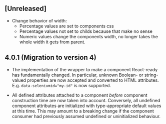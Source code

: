 ## [Unreleased]
* Change behavior of width:
    * Percentage values are set to components css 
    * Percentage values not set to childs because that make no sense
    * Numeric values change the components width, no longer takes the whole width it gets from parent.

## 4.0.1 (Migration to version 4)

* The implementation of the wrapper to make a component React-ready has
fundamentally changed. In particular, unknown Boolean- or
string-valued properties are now accepted and converted to HTML
attributes. E.g. `data-seleniumid="my-id"` is now supported.

* All defined attributes attached to a component *before* component
construction time are now taken into account. Conversely, all undefined
component attributes are initialized with type-appropriate default
values at this time. This may amount to a breaking change if the
component consumer had previously assumed undefined or uninitialized
behaviour.
